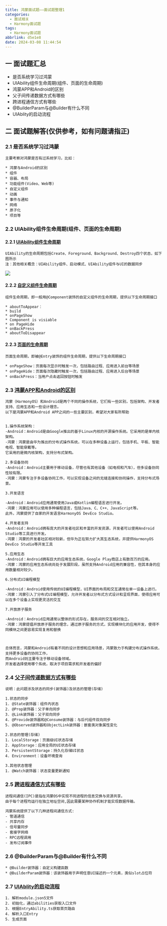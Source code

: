 ```yaml
---
title: 鸿蒙面试题——面试题整理1
categories:
  - 面试相关
  - Harmony面试题
tags:
  - Harmony面试题
abbrlink: d5e1e8
date: 2024-03-08 11:44:54
---
```

## 一 面试题汇总

* 是否系统学习过鸿蒙
* UIAbility组件生命周期(组件、页面的生命周期)
* 鸿蒙APP和Android的区别
* 父子间传递数据方式有哪些
* 跨进程通信方式有哪些
* @BuilderParam与@Builder有什么不同
* UIAblity的启动流程

<!--more-->

## 二 面试题解答(仅供参考，如有问题请指正)

###  2.1 是否系统学习过鸿蒙

```
主要考察对鸿蒙是否有过系统学习，比如：

* 鸿蒙与Android的区别
* 组件
* 容器、布局
* 功能组件(Video、Web等)
* 自定义组件
* 动画
* 事件与通知
* 网络
* 原子化
* 项目等
```

### 2.2 UIAbility组件生命周期(组件、页面的生命周期)

#### 2.2.1  [UIAbility组件生命周期][01]

```
UIAbility的生命周期包括Create、Foreground、Background、Destroy四个状态，如下图所示
注：其他相关概念：UIAbility组件、启动模式、UIAbility组件与UI的数据同步
```

![][1]

#### 2.2.2  [自定义组件生命周期][02]

```
组件生命周期，即一般用@Component装饰的自定义组件的生命周期，提供以下生命周期接口

* aboutToAppear：
* build
* onPageShow
* Component is visiable
* on PageHide
* onBackPress
* aboutToDisappear
```

#### 2.2.3 [页面的生命周期][02]

```
页面生命周期，即被@Entry装饰的组件生命周期，提供以下生命周期接口

* onPageShow：页面每次显示时触发一次，包括路由过程、应用进入前台等场景
* onPageHide：页面每次隐藏时触发一次，包括路由过程、应用进入后台等场景
* onBackPress：当用户点击返回按钮时触发
```

### 2.3 [鸿蒙APP和Android的区别][03]

```
鸿蒙（HarmonyOS）和Android是两个不同的操作系统，它们有一些区别，包括架构、开发者支持、应用生态和一些设计理念。
以下是鸿蒙APP和Android APP之间的一些主要区别，希望对大家有所帮助


1.操作系统架构：
-Android：Android是由Google推出的基于Linux内核的开源操作系统。它采用的是单内核架构。
-鸿蒙：鸿蒙是由华为推出的分布式操作系统，可以在多种设备上运行，包括手机、平板、智能电视、智能穿戴等。
它采用的是微内核架构，支持分布式架构。

2.多设备协同
-Android：Android主要用于移动设备，尽管也有其他设备（如电视和汽车），但多设备协同性较有限。
-鸿蒙：鸿蒙专注于多设备协同工作，可以实现设备之间的无缝连接和协同操作，支持分布式场景。

3.开发语言

-Android：Android应用通常使用Java或Kotlin编程语言进行开发。
-鸿蒙：鸿蒙应用可以使用多种编程语言，包括Java、C、C++、JavaScript等。
此外，鸿蒙提供了自家的开发语言HarmonyOS DevEco Studio。

4.开发者支持
-Android：Android拥有庞大的开发者社区和丰富的开发资源，开发者可以使用Android Studio等工具进行开发。
-鸿蒙：鸿蒙的开发者社区相对较新，但华为正在努力扩大其生态系统，并提供HarmonyOS DevEco Studio等开发工具

5.应用生态
-Android：Android拥有巨大的应用生态系统，Google Play商店上有数百万的应用。
-鸿蒙：鸿蒙的应用生态系统尚处于发展阶段，虽然支持Android应用的兼容性，但其本身的应用数量相对较少。

6.分布式UI编程模型

-Android：Android使用传统的UI编程模型，UI界面的布局和交互通常在单一设备上进行。
-鸿蒙：鸿蒙引入了分布式UI编程模型，允许开发者以分布式方式设计和呈现界面，使得应用可以在多个设备上实现更灵活的交互

7.开放原子服务

-Android：Android应用通常以整体的形式存在，服务间的交互相对独立。
-鸿蒙：鸿蒙提倡开放原子服务的理念，通过原子服务的方式，实现模块化的应用开发，使得不同模块之间更容易实现复用和替换



总体而言，鸿蒙和Android有着不同的设计思想和应用场景，鸿蒙致力于构建分布式操作系统，支持更多设备的协同工作，
而Android则主要专注于移动设备领域。
开发者选择使用哪个系统，取决于项目需求和开发者的偏好
```

### 2.4  [父子间传递数据方式有哪些][04]

```
说明：此问题涉及状态的同步(装饰器)及状态的管理(存储)

1.状态的同步
1. @State装饰器：组件内状态
2. @Prop装饰器：父子单向同步
3. @Link装饰器：父子双向同步
4. @Provide装饰器和@Consume装饰器：与后代组件双向同步
5. @Observed装饰器和ObjectLink装饰器：嵌套类对象属性变化

2.状态的管理(存储)
1. LocalStorage：页面级UI状态存储
2. AppStorage：应用全局的UI状态存储
3. PersistentStorage：持久化存储UI状态
4. Environment：设备环境查询

3.其他状态管理
1. @Watch装饰器：状态变量更新通知
```

### 2.5  [跨进程通信方式有哪些][05]

```
进程间通信(IPC)是指在鸿蒙OS中实现不同进程的信息交换与资源共享。
由于每个进程均运行在独立地址空间,因此需要某种协作机制才能实现数据传输。

鸿蒙系统提供了以下几种进程间通信方式:
- 管道通信
- 共享内存
- 信号量同步
- 套接字网络
- RPC远程调用
- 发布订阅事件
```

### 2.6 @BuilderParam与@Builder有什么不同

```
* @Builder装饰器：自定义构建函数
* @BuilderParam装饰器：该装饰器用于声明任意UI描述的一个元素，类似slot占位符
```

### 2.7 [UIAblity的启动流程][07]

```
1. 解析module.json5文件
2. 初始化，通过abilities获取入口文件
3. 根据EntryAbility.ts获取首页路由
4. 解析入口Entry
5. 生成页面
```



[01]:https://developer.harmonyos.com/cn/docs/documentation/doc-guides-V3/uiability-lifecycle-0000001427902208-V3
[02]:https://developer.harmonyos.com/cn/docs/documentation/doc-guides-V3/arkts-page-custom-components-lifecycle-0000001524296665-V3
[03]:https://baijiahao.baidu.com/s?id=1787669688870730269&wfr=spider&for=pc
[04]:https://developer.harmonyos.com/cn/docs/documentation/doc-guides-V3/arkts-state-management-overview-0000001524537145-V3
[05]:https://blog.csdn.net/qq_41152573/article/details/135102696
[06]:https://developer.harmonyos.com/cn/docs/documentation/doc-guides-V3/arkts-builderparam-0000001524416541-V3
[07]:https://zhuanlan.zhihu.com/p/675805757



[1]:https://cdn.jsdelivr.net/gh/PGzxc/CDN/blog-harmony//honmony-interview-uiability-life.png



